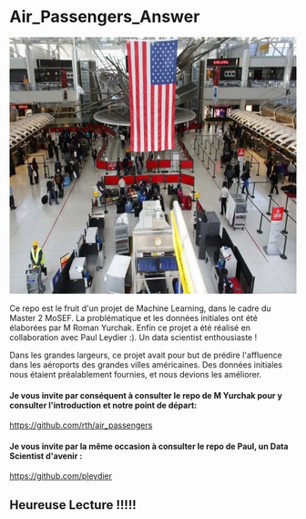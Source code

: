 # Air_Passengers_Answer

<p align="center">
<img width="540" height="450" src="https://github.com/LouisGrunenwald/Air_Passengers_Answer/blob/master/gettyimages-162852416.jpg">
</p>

Ce repo est le fruit d'un projet de Machine Learning, dans le cadre du Master 2 MoSEF.
La problématique et les données initiales ont été élaborées par M Roman Yurchak.
Enfin ce projet a été réalisé en collaboration avec Paul Leydier :). Un data scientist enthousiaste ! 

Dans les grandes largeurs, ce projet avait pour but de prédire l'affluence dans les aéroports des grandes villes américaines. 
Des données initiales nous étaient préalablement fournies, et nous devions les améliorer. 

#### Je vous invite par conséquent à consulter le repo de M Yurchak pour y consulter l'introduction et notre point de départ:

https://github.com/rth/air_passengers

#### Je vous invite par la même occasion à consulter le repo de Paul, un Data Scientist d'avenir : 

https://github.com/pleydier

## Heureuse Lecture !!!!!
